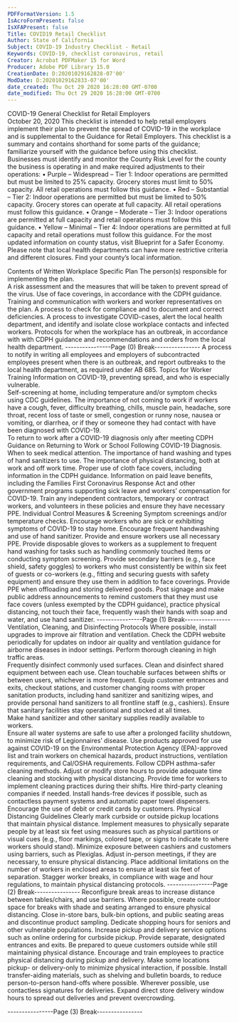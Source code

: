 ```yaml
---
PDFFormatVersion: 1.5
IsAcroFormPresent: false
IsXFAPresent: false
Title: COVID19 Retail Checklist
Author: State of California
Subject: COVID-19 Industry Checklist - Retail
Keywords: COVID-19, checklist coronavirus, retail
Creator: Acrobat PDFMaker 15 for Word
Producer: Adobe PDF Library 15.0
CreationDate: D:20201029162828-07'00'
ModDate: D:20201029162833-07'00'
date_created: Thu Oct 29 2020 16:28:00 GMT-0700
date_modified: Thu Oct 29 2020 16:28:00 GMT-0700
---
```

 
COVID-19 General Checklist 
for Retail Employers  
October 20, 2020 
This checklist is intended to help retail employers implement their plan to prevent the spread of 
COVID-19 in the workplace and is supplemental to the Guidance for Retail Employers. This 
checklist is a summary and contains shorthand for some parts of the guidance; familiarize 
yourself with the guidance before using this checklist. 
Businesses must identify and monitor the County Risk Level for the county the business is 
operating in and make required adjustments to their operations: 
• Purple – Widespread – Tier 1: Indoor operations are permitted but must be limited to 
25% capacity. Grocery stores must limit to 50% capacity. All retail operations must 
follow this guidance. 
• Red – Substantial – Tier 2: Indoor operations are permitted but must be limited to 
50% capacity. Grocery stores can operate at full capacity. All retail operations must 
follow this guidance. 
• Orange – Moderate – Tier 3: Indoor operations are permitted at full capacity and 
retail operations must follow this guidance. 
• Yellow – Minimal – Tier 4: Indoor operations are permitted at full capacity and 
retail operations must follow this guidance. 
For the most updated information on county status, visit Blueprint for a Safer Economy. 
Please note that local health departments can have more restrictive criteria and different 
closures. Find your county’s local information. 
 
 Contents of Written Workplace Specific Plan 
  The person(s) responsible for implementing the plan.  
  A risk assessment and the measures that will be taken to prevent spread of the 
virus. 
  Use of face coverings, in accordance with the CDPH guidance. 
  Training and communication with workers and worker representatives on the plan. 
  A process to check for compliance and to document and correct deficiencies. 
  A process to investigate COVID-cases, alert the local health department, and 
identify and isolate close workplace contacts and infected workers. 
  Protocols for when the workplace has an outbreak, in accordance with with 
CDPH guidance and recommendations and orders from the local health 
department. 
----------------Page (0) Break----------------
  A process to notify in writing all employees and employers of subcontracted 
employees present when there is an outbreak, and report outbreaks to the local 
health department, as required under AB 685. 
Topics for Worker Training 
  Information on COVID-19, preventing spread, and who is especially vulnerable.  
  Self-screening at home, including temperature and/or symptom checks using 
CDC guidelines. 
  The importance of not coming to work if workers have a cough, fever, difficulty 
breathing, chills, muscle pain, headache, sore throat, recent loss of taste or smell, 
congestion or runny nose, nausea or vomiting, or diarrhea, or if they or someone 
they had contact with have been diagnosed with COVID-19.  
  To return to work after a COVID-19 diagnosis only after meeting CDPH Guidance 
on Returning to Work or School Following COVID-19 Diagnosis. 
  When to seek medical attention. 
  The importance of hand washing and types of hand sanitizers to use. 
  The importance of physical distancing, both at work and off work time. 
  Proper use of cloth face covers, including information in the CDPH guidance. 
  Information on paid leave benefits, including the Families First Coronavirus 
Response Act and other government programs supporting sick leave and 
workers’ compensation for COVID-19. 
  Train any independent contractors, temporary or contract workers, and 
volunteers in these policies and ensure they have necessary PPE. 
Individual Control Measures & Screening 
  Symptom screenings and/or temperature checks. 
  Encourage workers who are sick or exhibiting symptoms of COVID-19 to stay 
home. 
  Encourage frequent handwashing and use of hand sanitizer. 
  Provide and ensure workers use all necessary PPE. 
  Provide disposable gloves to workers as a supplement to frequent hand washing 
for  tasks such as handling commonly touched items or conducting symptom 
screening. 
  Provide secondary barriers (e.g., face shield, safety goggles) to workers who must 
consistently be within six feet of guests or co-workers (e.g., fitting and securing 
guests with safety equipment) and ensure they use them in addition to face 
coverings. 
  Provide PPE when offloading and storing delivered goods. 
  Post signage and make public address announcements to remind customers that 
they must use face covers (unless exempted by the CDPH guidance), practice 
physical distancing, not touch their face, frequently wash their hands with soap 
and water, and use hand sanitizer. 
----------------Page (1) Break----------------
Ventilation, Cleaning, and Disinfecting Protocols 
  Where possible, install upgrades to improve air filtration and ventilation. 
  Check the CDPH website periodically for updates on indoor air quality and 
ventilation guidance for airborne diseases in indoor settings. 
  Perform thorough cleaning in high traffic areas.  
  Frequently disinfect commonly used surfaces. 
  Clean and disinfect shared equipment between each use. 
  Clean touchable surfaces between shifts or between users, whichever is more 
frequent. 
  Equip customer entrances and exits, checkout stations, and customer changing 
rooms with proper sanitation products, including hand sanitizer and sanitizing 
wipes, and provide personal hand sanitizers to all frontline staff (e.g., cashiers). 
  Ensure that sanitary facilities stay operational and stocked at all times.  
  Make hand sanitizer and other sanitary supplies readily available to workers.  
  Ensure all water systems are safe to use after a prolonged facility shutdown, to 
minimize risk of Legionnaires’ disease. 
  Use products approved for use against COVID-19 on the Environmental Protection 
Agency (EPA)-approved list and train workers on chemical hazards, product 
instructions, ventilation requirements, and Cal/OSHA requirements. Follow CDPH 
asthma-safer cleaning methods. 
  Adjust or modify store hours to provide adequate time cleaning and stocking with 
physical distancing. 
  Provide time for workers to implement cleaning practices during their shifts. Hire 
third-party cleaning companies if needed. 
  Install hands-free devices if possible, such as contactless payment systems and 
automatic paper towel dispensers. 
  Encourage the use of debit or credit cards by customers. 
Physical Distancing Guidelines 
  Clearly mark curbside or outside pickup locations that maintain physical distance. 
  Implement measures to physically separate people by at least six feet using 
measures such as physical partitions or visual cues (e.g., floor markings, colored 
tape, or signs to indicate to where workers should stand). 
  Minimize exposure between cashiers and customers using barriers, such as 
Plexiglas. 
  Adjust in-person meetings, if they are necessary, to ensure physical distancing. 
  Place additional limitations on the number of workers in enclosed areas to ensure 
at least six feet of separation. 
  Stagger worker breaks, in compliance with wage and hour regulations, to 
maintain physical distancing protocols. 
----------------Page (2) Break----------------
  Reconfigure break areas to increase distance between tables/chairs, and use 
barriers. Where possible, create outdoor space for breaks with shade and seating 
arranged to ensure physical distancing. 
  Close in-store bars, bulk-bin options, and public seating areas and discontinue 
product sampling. 
  Dedicate shopping hours for seniors and other vulnerable populations. 
  Increase pickup and delivery service options such as online ordering for curbside 
pickup. 
  Provide separate, designated entrances and exits. 
  Be prepared to queue customers outside while still maintaining physical distance. 
  Encourage and train employees to practice physical distancing during pickup 
and delivery. 
  Make some locations pickup- or delivery-only to minimize physical interaction, if 
possible. 
  Install transfer-aiding materials, such as shelving and bulletin boards, to reduce 
person-to-person hand-offs where possible. Wherever possible, use contactless 
signatures for deliveries. 
  Expand direct store delivery window hours to spread out deliveries and prevent 
overcrowding. 
 
 
----------------Page (3) Break----------------
